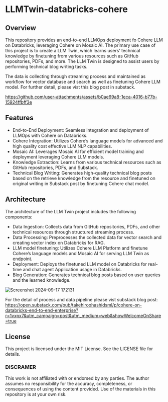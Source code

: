 # LLMTwin-databricks-cohere
## Overview
This repository provides an end-to-end LLMOps deployment fo Cohere LLM on Databricks, leveraging Cohere on Mosaic AI. The primary use case of this project is to create a LLM Twin, which learns users’ technical knowledge by finetuning from various resources such as GitHub repositories, PDFs, and more. The LLM Twin is designed to assist users by performing technical blog writing tasks.

The data is collecting through streaming process and maintained as workflow for vector database and search as well as finetuning Cohere LLM model.
For further detail, please vist this blog post in substack.


https://github.com/user-attachments/assets/b0ae69a8-1eca-4016-b77b-15924ffbff3e


## Features
* End-to-End Deployment: Seamless integration and deployment of LLMOps with Cohere on Databricks.
* Cohere Integration: Utilizes Cohere’s language models for advanced and high quality cost effective LLM NLP capabilities.
* Mosaic AI: Leverages Mosaic AI for efficient model training and deployment leveraging Cohere LLM models.
* Knowledge Extraction: Learns from various technical resources such as GitHub repositories, PDFs, and Substack.
* Technical Blog Writing: Generates high-quality technical blog posts based on the retrieve knowledge from the resource and finetuned on original writing in Substack post by finetuning Cohere chat model.

## Architecture
The architecture of the LLM Twin project includes the following components:

* Data Ingestion: Collects data from GitHub repositories, PDFs, and other technical resources through structured streaming process.
* Data Processing: Preprocesses the collected data for vector search and creating vector index on Databricks for RAG.
* LLM model finetuning: Utilizes Cohere LLM Platform and finetune Cohere’s language models and Mosaic AI for serving LLM Twin as endpoint.
* Deployment: Deploys the finetuned LLM model on Databricks for real-time and chat agent Application usage in Databricks.
* Blog Generation: Generates technical blog posts based on user queries and the learned knowledge.
  
![Screenshot 2024-09-17 172131](https://github.com/user-attachments/assets/365fc0c3-23e2-42ce-9734-568507261175)

For the detail of process and data pipeline please vist substack blog post: https://open.substack.com/pub/takehiroohashidsml/p/cohere-on-databricks-end-to-end-enterprise?r=1vxpx7&utm_campaign=post&utm_medium=web&showWelcomeOnShare=true

## License
This project is licensed under the MIT License. See the LICENSE file for details.

### DISCRAMER
This work is not affiliated with or endorsed by any parties. The author assumes no responsibility for the accuracy, completeness, or consequences of using the content provided. Use of the materials in this repository is at your own risk.
